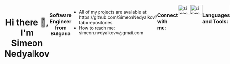 <div id="wrapper" style="display:flex">
    <div align="center">
        <h1>Hi there 👋, I'm Simeon Nedyalkov</h1>
    </div>
    <div align="center">
        <h3>Software Engineer from Bulgaria</h3>
    </div>
    <div id="here" style="display:flex">
    <ul align="left">
        <li> All of my projects are available at:</br> https://github.com/SimeonNedyalkov?tab=repositories
        </li>
        <li>How to reach me:</br> simeon.nedyalkovv@gmail.com</li>
        </ul>
        <h3>Connect with me:</h3>
        <a href="https://www.linkedin.com/in/simeon-nedyalkov-3a62b616a/">
        <img align="center" src="https://raw.githubusercontent.com/rahuldkjain/github-profile-readme-generator/master/src/images/icons/Social/linked-in-alt.svg" alt="simeon-nedyalkov" height="30" width="40" style="max-width: 100%;">
        </a>
        <a href="https://www.facebook.com/profile.php?id=100001718120923">
        <img align="center" src="https://raw.githubusercontent.com/rahuldkjain/github-profile-readme-generator/master/src/images/icons/Social/facebook.svg" alt="simeon nedyalkov" height="30" width="40" style="max-width: 100%;">
         </a>
         <h3>Languages and Tools: </h3>
            <img src="https://cdn.jsdelivr.net/gh/devicons/devicon@latest/icons/javascript/javascript-original.svg" width="40" height="40" max-width="100%" />
            <img src="https://cdn.jsdelivr.net/gh/devicons/devicon@latest/icons/typescript/typescript-original.svg" width="40" height="40" max-width="100%" />
            <img src="https://cdn.jsdelivr.net/gh/devicons/devicon@latest/icons/react/react-original.svg" width="40" height="40" max-width="100%" />
            <img src="https://cdn.jsdelivr.net/gh/devicons/devicon@latest/icons/angular/angular-original.svg" width="40" height="40" max-width="100%" />
            <img src="https://cdn.jsdelivr.net/gh/devicons/devicon@latest/icons/nodejs/nodejs-original-wordmark.svg" width="40" height="40" max-width="100%" />
            <img src="https://cdn.jsdelivr.net/gh/devicons/devicon@latest/icons/express/express-original-wordmark.svg" width="40" height="40" max-width="100%" />
            <img src="https://cdn.jsdelivr.net/gh/devicons/devicon@latest/icons/mongodb/mongodb-original-wordmark.svg" width="40" height="40" max-width="100%" />
            <img src="https://cdn.jsdelivr.net/gh/devicons/devicon@latest/icons/html5/html5-original-wordmark.svg" width="40" height="40" max-width="100%" />
            <img src="https://cdn.jsdelivr.net/gh/devicons/devicon@latest/icons/css3/css3-original-wordmark.svg" width="40" height="40" max-width="100%" />
            <img src="https://cdn.jsdelivr.net/gh/devicons/devicon@latest/icons/git/git-original.svg" width="40" height="40" max-width="100%" />
    <div id="header" align="right">
    <img src="https://cdn.dribbble.com/users/1059583/screenshots/4171367/coding-freak.gif" width="300"/>
    </div>
    </div>
</div>
<!--
**SimeonNedyalkov/SimeonNedyalkov** is a ✨ _special_ ✨ repository because its `README.md` (this file) appears on your GitHub profile.

Here are some ideas to get you started:

- 🔭 I’m currently working on ...
- 🌱 I’m currently learning ...
- 👯 I’m looking to collaborate on ...
- 🤔 I’m looking for help with ...
- 💬 Ask me about ...
- 📫 How to reach me: ...
- 😄 Pronouns: ...
- ⚡ Fun fact: ...
  -->
